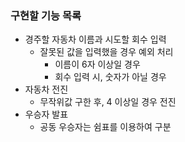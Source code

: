 ### 구현할 기능 목록
- 경주할 자동차 이름과 시도할 회수 입력
  - 잘못된 값을 입력했을 경우 예외 처리
    - 이름이 6자 이상일 경우
    - 회수 입력 시, 숫자가 아닐 경우
- 자동차 전진
  - 무작위값 구한 후, 4 이상일 경우 전진
- 우승자 발표
  - 공동 우승자는 쉼표를 이용하여 구분
